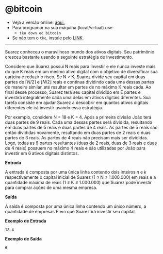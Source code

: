 # @bitcoin

- Veja a versão online: [aqui.](https://github.com/qxcodeed/arcade/blob/master/base/bitcoin/Readme.md)
- Para programar na sua máquina (local/virtual) use:
  - `tko down ed bitcoin`
- Se não tem o `tko`, instale pelo [LINK](https://github.com/senapk/tko#tko).

---

Suarez conheceu o maravilhoso mundo dos ativos digitais. Seu patrimônio cresceu bastante usando a seguinte estratégia de investimento.

Considere que Suarez possui N reais para
investir e ele nunca investe mais do que K reais em um mesmo ativo digital com o objetivo de diversificar sua carteira e reduzir o risco. Se N > K, Suarez divide seu capital em duas partes de $\lceil N/2 \rceil$
e $\lfloor N/2 \rfloor$ reais e continua dividindo cada uma dessas partes de maneira similar, até resultar em partes de no máximo K reais cada. Ao final desse processo, Suarez terá seu capital dividido em E partes e investirá integralmente cada uma delas em ativos digitais diferentes. Sua tarefa consiste em ajudar Suarez a descobrir em quantos ativos digitais diferentes ele irá investir usando essa estratégia.

Por exemplo, considere N = 18 e K = 4. Após a primeira divisão João terá duas partes de 9 reais. Cada uma dessas partes será dividida, resultando em duas partes de 5 reais e duas partes de 4 reais. As partes de 5 reais são então divididas novamente, resultando em duas partes de 2 reais e duas partes de 3 reais. As partes de 4 reais não precisam mais ser divididas. Logo, todas as 6 partes resultantes (duas de 2 reais, duas de 3 reais e duas de 4 reais) possuem no máximo 4 reais e são utilizadas por João para investir em 6 ativos digitais distintos.



**Entrada**

A entrada é composta por uma única linha contendo dois inteiros $n$ e $k$ respectivamente o capital inicial de Suarez (1 ≤ N ≤ 1.000.000) em reais e a quantidade máxima de reais (1 ≤ K ≤ 1.000.000) que Suarez pode investir para comprar ações de uma mesma empresa.


**Saída**

A saída é composta por uma única linha contendo um único número, a quantidade de empresas E em que Suarez irá investir seu capital.



**Exemplo de Entrada**
```
18 4
```

**Exemplo de Saída**
```
6
```



